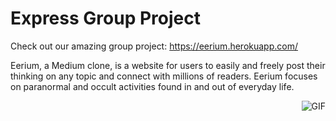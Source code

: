 # Express Group Project 

Check out our amazing group project: https://eerium.herokuapp.com/

Eerium, a Medium clone, is a website for users to easily and freely post their thinking on any topic and connect with millions of readers. Eerium focuses on paranormal and occult activities found in and out of everyday life.



<img align="right" alt="GIF" src="https://res.cloudinary.com/dprnsux1z/image/upload/v1643934004/scrnli_2_3_2022_4-18-13_PM_cwvspd.png" />
